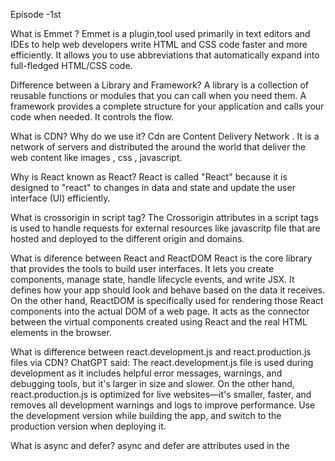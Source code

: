 Episode -1st

What is Emmet ?
Emmet is a plugin,tool used primarily in text editors and IDEs to help web developers write HTML and CSS code faster and more efficiently. It allows you to use abbreviations that automatically expand into full-fledged HTML/CSS code.

Difference between a Library and Framework?
A library is a collection of reusable functions or modules that you can call when you need them.
A framework provides a complete structure for your application and calls your code when needed. It controls the flow.

What is CDN? Why do we use it?
Cdn are Content Delivery Network . It is a network of servers and distributed the around the world that deliver the web content like images , css , javascript.

Why is React known as React?
React is called "React" because it is designed to "react" to changes in data and state and update the user interface (UI) efficiently.

What is crossorigin in script tag?
The Crossorigin attributes in a script tags is used to handle requests for external resources like javascritp file that are hosted and deployed to the different origin and domains.

What is diference between React and ReactDOM
React is the core library that provides the tools to build user interfaces. It lets you create components, manage state, handle lifecycle events, and write JSX. It defines how your app should look and behave based on the data it receives. On the other hand, ReactDOM is specifically used for rendering those React components into the actual DOM of a web page. It acts as the connector between the virtual components created using React and the real HTML elements in the browser.

What is difference between react.development.js and react.production.js files via CDN?
ChatGPT said:
The react.development.js file is used during development as it includes helpful error messages, warnings, and debugging tools, but it's larger in size and slower. On the other hand, react.production.js is optimized for live websites—it's smaller, faster, and removes all development warnings and logs to improve performance. Use the development version while building the app, and switch to the production version when deploying it.

What is async and defer?
async and defer are attributes used in the <script> tag to control how external JavaScript files are loaded and executed in an HTML document without blocking the HTML parsing.
